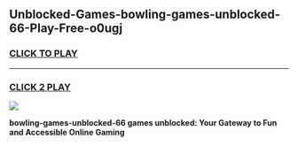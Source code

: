 
## Unblocked-Games-bowling-games-unblocked-66-Play-Free-o0ugj
<h3>
<a href="https://premium76.site?title=bowling-games-unblocked-66&ref=09A">CLICK TO PLAY</a></h3>
<hr>

<h3>
<a href="https://premium76.site?title=bowling-games-unblocked-66&ref=09A">CLICK 2 PLAY</a>
  
</h3>

<a href="https://premium76.site?title=bowling-games-unblocked-66&ref=09A"><img src="https://clearcache.store/games.png"></a>


**bowling-games-unblocked-66 games unblocked: Your Gateway to Fun and Accessible Online Gaming**
